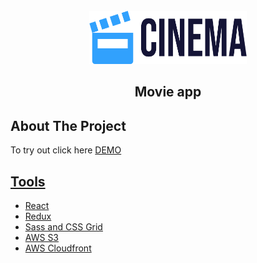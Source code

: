 <div id="top"></div>


<br />
<div align="center">
  <a href="https://github.com/jeffjiang13/movie-app">
    <img src="src/assets/cinema.png" alt="cinema" width="252" height="85">
  </a>

  <h2 align="center">Movie app</h2>
</div>


<!-- ABOUT THE PROJECT -->
## About The Project
To try out click here
<a href="https://jj-movie-app.netlify.app" > DEMO
## Tools

* React
* Redux
* Sass and CSS Grid
* AWS S3
* AWS Cloudfront



```

